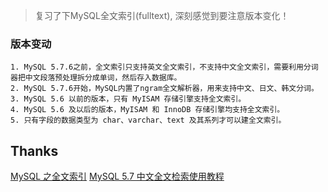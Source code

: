 >复习了下MySQL全文索引(fulltext), 深刻感觉到要注意版本变化！

### 版本变动
```
1. MySQL 5.7.6之前，全文索引只支持英文全文索引，不支持中文全文索引，需要利用分词器把中文段落预处理拆分成单词，然后存入数据库。
2. MySQL 5.7.6开始，MySQL内置了ngram全文解析器，用来支持中文、日文、韩文分词。
3. MySQL 5.6 以前的版本，只有 MyISAM 存储引擎支持全文索引。
4. MySQL 5.6 及以后的版本，MyISAM 和 InnoDB 存储引擎均支持全文索引。
5. 只有字段的数据类型为 char、varchar、text 及其系列才可以建全文索引。
```

## Thanks

[MySQL 之全文索引](https://zhuanlan.zhihu.com/p/35675553)
[MySQL 5.7 中文全文检索使用教程](https://www.jianshu.com/p/c48106149b6a)